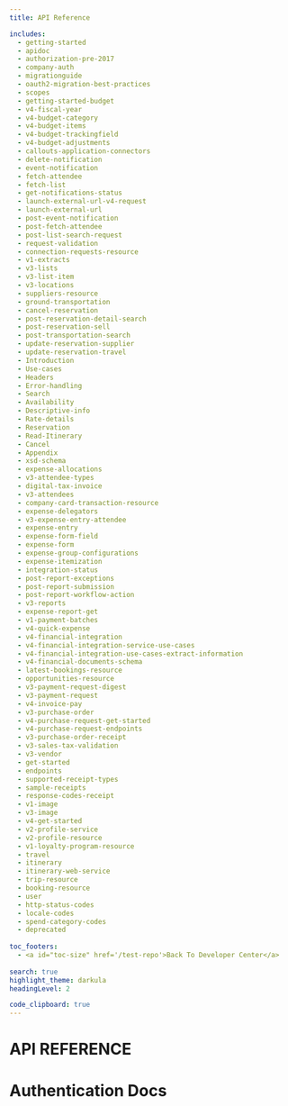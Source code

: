 ```yaml
---
title: API Reference

includes:
  - getting-started
  - apidoc
  - authorization-pre-2017
  - company-auth
  - migrationguide
  - oauth2-migration-best-practices
  - scopes
  - getting-started-budget
  - v4-fiscal-year
  - v4-budget-category
  - v4-budget-items
  - v4-budget-trackingfield
  - v4-budget-adjustments
  - callouts-application-connectors
  - delete-notification
  - event-notification
  - fetch-attendee
  - fetch-list
  - get-notifications-status
  - launch-external-url-v4-request
  - launch-external-url
  - post-event-notification
  - post-fetch-attendee
  - post-list-search-request
  - request-validation
  - connection-requests-resource
  - v1-extracts
  - v3-lists
  - v3-list-item
  - v3-locations
  - suppliers-resource
  - ground-transportation
  - cancel-reservation
  - post-reservation-detail-search
  - post-reservation-sell
  - post-transportation-search
  - update-reservation-supplier
  - update-reservation-travel
  - Introduction
  - Use-cases
  - Headers
  - Error-handling
  - Search
  - Availability
  - Descriptive-info
  - Rate-details
  - Reservation
  - Read-Itinerary
  - Cancel
  - Appendix
  - xsd-schema
  - expense-allocations
  - v3-attendee-types
  - digital-tax-invoice
  - v3-attendees
  - company-card-transaction-resource
  - expense-delegators
  - v3-expense-entry-attendee
  - expense-entry
  - expense-form-field
  - expense-form
  - expense-group-configurations
  - expense-itemization
  - integration-status
  - post-report-exceptions
  - post-report-submission
  - post-report-workflow-action
  - v3-reports
  - expense-report-get
  - v1-payment-batches
  - v4-quick-expense
  - v4-financial-integration
  - v4-financial-integration-service-use-cases
  - v4-financial-integration-use-cases-extract-information
  - v4-financial-documents-schema
  - latest-bookings-resource
  - opportunities-resource
  - v3-payment-request-digest
  - v3-payment-request
  - v4-invoice-pay
  - v3-purchase-order
  - v4-purchase-request-get-started
  - v4-purchase-request-endpoints
  - v3-purchase-order-receipt
  - v3-sales-tax-validation
  - v3-vendor
  - get-started
  - endpoints
  - supported-receipt-types
  - sample-receipts
  - response-codes-receipt
  - v1-image
  - v3-image
  - v4-get-started
  - v2-profile-service
  - v2-profile-resource
  - v1-loyalty-program-resource
  - travel
  - itinerary
  - itinerary-web-service
  - trip-resource
  - booking-resource
  - user
  - http-status-codes
  - locale-codes
  - spend-category-codes
  - deprecated
  
toc_footers:
  - <a id="toc-size" href='/test-repo'>Back To Developer Center</a>
  
search: true
highlight_theme: darkula
headingLevel: 2

code_clipboard: true
---
```


# API REFERENCE
# Authentication Docs


